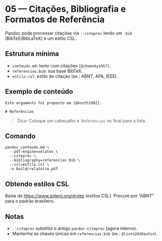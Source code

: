 # 05 — Citações, Bibliografia e Formatos de Referência

Pandoc pode processar citações via `--citeproc` lendo um `.bib` (BibTeX/BibLaTeX) e um estilo CSL.

## Estrutura mínima

- `conteudo.md`: texto com citações `[@chomsky1957]`.
- `referencias.bib`: sua base BibTeX.
- `estilo.csl`: estilo de citação (ex.: ABNT, APA, IEEE).

## Exemplo de conteúdo

```
Este argumento foi proposto em [@knuth1992].

# Referências
```

> Dica: Coloque um cabeçalho `# Referências` no final para a lista.

## Comando

```
pandoc conteudo.md \
  --pdf-engine=xelatex \
  --citeproc \
  --bibliography=referencias.bib \
  --csl=estilo.csl \
  -o build/relatorio.pdf
```

## Obtendo estilos CSL

Baixe de https://www.zotero.org/styles (estilos CSL). Procure por “ABNT” para o padrão brasileiro.

## Notas

- `--citeproc` substitui o antigo `pandoc-citeproc` (agora interno).
- Mantenha as chaves únicas em `referencias.bib` (ex.: `@livro2020autor`).

